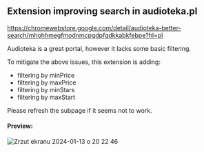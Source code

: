 ## Extension improving search in audioteka.pl

https://chromewebstore.google.com/detail/audioteka-better-search/mhohhmegfmodnmcpgdpfgdkkabkfebpe?hl=pl

Audioteka is a great portal, however it lacks some basic filtering.

To mitigate the above issues, this extension is adding:
- filtering by minPrice
- filtering by maxPrice
- filtering by minStars
- filtering by maxStart

Please refresh the subpage if it seems not to work.

#### Preview:
![Zrzut ekranu 2024-01-13 o 20 22 46](https://github.com/awilczek/audioteka_search/assets/1419645/0577244b-4c7c-4113-b60a-b1b95a9143fb)
